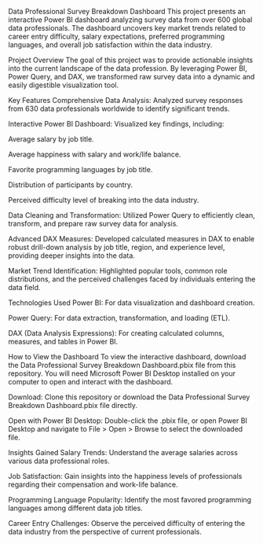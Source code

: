 Data Professional Survey Breakdown Dashboard This project presents an interactive Power BI dashboard analyzing survey data from over 600 global data professionals. The dashboard uncovers key market trends related to career entry difficulty, salary expectations, preferred programming languages, and overall job satisfaction within the data industry.

Project Overview The goal of this project was to provide actionable insights into the current landscape of the data profession. By leveraging Power BI, Power Query, and DAX, we transformed raw survey data into a dynamic and easily digestible visualization tool.

Key Features Comprehensive Data Analysis: Analyzed survey responses from 630 data professionals worldwide to identify significant trends.

Interactive Power BI Dashboard: Visualized key findings, including:

Average salary by job title.

Average happiness with salary and work/life balance.

Favorite programming languages by job title.

Distribution of participants by country.

Perceived difficulty level of breaking into the data industry.

Data Cleaning and Transformation: Utilized Power Query to efficiently clean, transform, and prepare raw survey data for analysis.

Advanced DAX Measures: Developed calculated measures in DAX to enable robust drill-down analysis by job title, region, and experience level, providing deeper insights into the data.

Market Trend Identification: Highlighted popular tools, common role distributions, and the perceived challenges faced by individuals entering the data field.

Technologies Used Power BI: For data visualization and dashboard creation.

Power Query: For data extraction, transformation, and loading (ETL).

DAX (Data Analysis Expressions): For creating calculated columns, measures, and tables in Power BI.

How to View the Dashboard To view the interactive dashboard, download the Data Professional Survey Breakdown Dashboard.pbix file from this repository. You will need Microsoft Power BI Desktop installed on your computer to open and interact with the dashboard.

Download: Clone this repository or download the Data Professional Survey Breakdown Dashboard.pbix file directly.

Open with Power BI Desktop: Double-click the .pbix file, or open Power BI Desktop and navigate to File > Open > Browse to select the downloaded file.

Insights Gained Salary Trends: Understand the average salaries across various data professional roles.

Job Satisfaction: Gain insights into the happiness levels of professionals regarding their compensation and work-life balance.

Programming Language Popularity: Identify the most favored programming languages among different data job titles.

Career Entry Challenges: Observe the perceived difficulty of entering the data industry from the perspective of current professionals.

